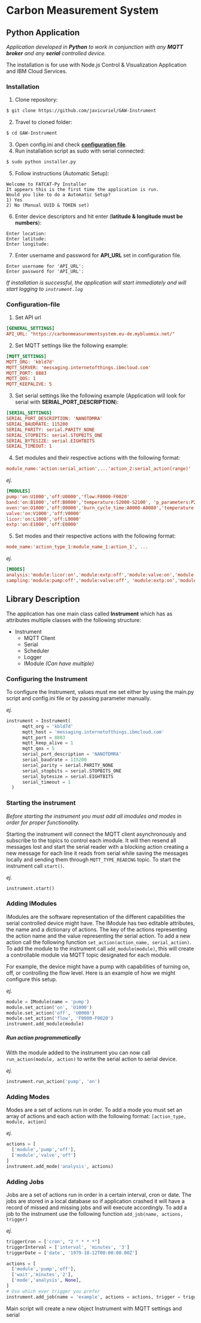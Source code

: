 # Carbon Measurement System
## Python Application
*Application developed in **Python** to work in conjunction with any **MQTT broker** and any **serial** controlled device.*

The installation is for use with Node.js Control & Visualization Application and IBM Cloud Services.

### **Installation**
1. Clone repository:
```bash
$ git clone https://github.com/javicuriel/GAW-Instrument
```
2. Travel to cloned folder:
```bash
$ cd GAW-Instrument
```
3. Open config.ini and check **[configuration file](#configuration-file)**.
4. Run installation script as sudo with serial connected:
```bash
$ sudo python installer.py
```
5. Follow instructions (Automatic Setup):
```
Welcome to FATCAT-Py Installer
It appears this is the first time the application is run.
Would you like to do a Automatic Setup?
1) Yes
2) No (Manual UUID & TOKEN set)
```
6. Enter device descriptors and hit enter (**latitude & longitude must be numbers**):
```
Enter location:
Enter latitude:
Enter longitude:
```
7. Enter username and password for **API_URL** set in configuration file.
```
Enter username for 'API_URL':
Enter password for 'API_URL':
```

*If installation is successful, the application will start immediately and will start logging to `instrument.log`*


### **Configuration-file**
1. Set API url
```ini
[GENERAL_SETTINGS]
API_URL: "https://carbonmeasurementsystem.eu-de.mybluemix.net/"
```
2. Set MQTT settings like the following example:
```ini
[MQTT_SETTINGS]
MQTT_ORG: 'kbld7d'
MQTT_SERVER: 'messaging.internetofthings.ibmcloud.com'
MQTT_PORT: 8883
MQTT_QOS: 1
MQTT_KEEPALIVE: 5
```
3. Set serial settings like the following example (Application will look for serial with **SERIAL_PORT_DESCRIPTION**):
```ini
[SERIAL_SETTINGS]
SERIAL_PORT_DESCRIPTION: 'NANOTDMRA'
SERIAL_BAUDRATE: 115200
SERIAL_PARITY: serial.PARITY_NONE
SERIAL_STOPBITS: serial.STOPBITS_ONE
SERIAL_BYTESIZE: serial.EIGHTBITS
SERIAL_TIMEOUT: 1
```
4. Set modules and their respective actions with the following format:
```ini
module_name:'action:serial_action',...'action_2:serial_action(range)'
```
*ej.*
```ini
[MODULES]
pump:'on:U1000','off:U0000','flow:F0000-F0020'
band:'on:B1000','off:B0000','temperature:S2000-S2100', 'p_parameters:P2000-P2100'
oven:'on:O1000','off:O0000','burn_cycle_time:A0000-A0080','temperature:S1000-S1100'
valve:'on:V1000','off:V0000'
licor:'on:L1000','off:L0000'
extp:'on:E1000','off:E0000'
```
5. Set modes and their respective actions with the following format:
```ini
mode_name:'action_type_1:module_name_1:action_1', ...
```
*ej.*
```ini
[MODES]
analysis:'module:licor:on','module:extp:off','module:valve:on','module:pump:on'
sampling:'module:pump:off','module:valve:off', 'module:extp:on','module:licor:off'
```


## Library Description
The application has one main class called **Instrument** which has as attributes multiple classes with the following structure:

* Instrument
  * MQTT Client
  * Serial
  * Scheduler
  * Logger
  * IModule *(Can have multiple)*

### Configuring the Instrument
To configure the Instrument, values must me set either by using the main.py script and config.ini file or by passing parameter manually.

*ej.*
```python
instrument = Instrument(
      mqtt_org = 'kbld7d'
      mqtt_host = 'messaging.internetofthings.ibmcloud.com'
      mqtt_port = 8883
      mqtt_keep_alive = 1
      mqtt_qos = 5
      serial_port_description = 'NANOTDMRA'
      serial_baudrate = 115200
      serial_parity = serial.PARITY_NONE
      serial_stopbits = serial.STOPBITS_ONE
      serial_bytesize = serial.EIGHTBITS
      serial_timeout = 1
  )
```
### Starting the instrument
*Before starting the instrument you must add all imodules and modes in order for proper functionality.*

Starting the instrument will connect the MQTT client asynchronously and subscribe to the topics to control each imodule. It will then resend all messages lost and start the serial reader with a blocking action creating a new message for each line it reads from serial while saving the messages locally and sending them through `MQTT_TYPE_READING` topic. To start the instrument call `start()`.

*ej.*
```python
instrument.start()
```

### Adding IModules
IModules are the software representation of the different capabilities the serial controlled device might have. The IModule has two editable attributes, the name and a dictionary of actions. The key of the actions representing the action name and the value representing the serial action. To add a new action call the following function `set_action(action_name, serial_action)`. To add the module to the instrument call `add_module(module)`, this will create a controllable module via MQTT topic designated for each module.

 For example, the device might have a pump with capabilities of turning on, off, or controlling the flow level. Here is an example of how we might configure this setup.

*ej.*
```python
module = IModule(name = 'pump')
module.set_action('on', 'U1000')
module.set_action('off', 'U0000')
module.set_action('flow', 'F0000-F0020')
instrument.add_module(module)
```
##### Run action programmatically
With the module added to the instrument you can now call `run_action(module, action)` to write the serial action to serial device.

*ej.*
```python
instrument.run_action('pump', 'on')
```
### Adding Modes
Modes are a set of actions run in order. To add a mode you must set an array of actions and each action with the following format: `[action_type, module, action]`

*ej.*
```python
actions = [
  ['module','pump','off'],
  ['module','valve','off']
]
instrument.add_mode('analysis', actions)
```
### Adding Jobs
Jobs are a set of actions run in order in a certain interval, cron or date. The jobs are stored in a local database so if application crashed it will have a record of missed and missing jobs and will execute accordingly. To add a job to the instrument use the following function `add_job(name, actions, trigger)`

*ej.*
```python
triggerCron = ['cron', "2 * * * *"]
triggerInterval = ['interval', 'minutes', '3']
triggerDate = ['date', '1979-10-12T00:00:00.00Z']
```

```python
actions = [
  ['module','pump','off'],
  ['wait','minutes','2'],
  ['mode','analysis', None],
]
# Use which ever trigger you prefer
instrument.add_job(name = 'example', actions = actions, trigger = triggerCron)
```

Main script will create a new object Instrument with MQTT settings and serial
